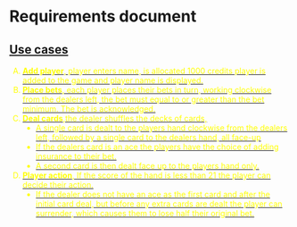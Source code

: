 
<h1>Requirements document</h1>
<h2><u>Use cases</h2>
<div style="color: yellow;}">
        <ol type="A">
            <li> <b>Add player</b>, player enters name, is allocated 1000 credits player is added to the game and player name is displayed.</li>
            <li><b>Place bets</b>, each player places their bets in turn, working clockwise from the dealers left, the bet must equal to or greater than the bet minimum.  The bet is acknowledged.</li>
            <li><b>Deal cards</b>,the dealer shuffles the decks of cards,
                <ul type="disc">
                    <li>A single card is dealt to the players hand clockwise from the dealers left, followed by a single card to the dealers hand, all face-up</li>  
                    <li>If the dealers card is an ace the players have the choice of adding insurance to their bet.</li>  
                    <li>A second card is then dealt face up to the players hand only.</li>
                </ul>
            </li>
            <li><b>Player action</b>, If the score of the hand is less than 21 the player can decide their action.
            <ul type="disc"><li>If the dealer does not have an ace as the first card and after the initial card deal, but before any extra cards are dealt the player can surrender, which causes them to lose half their original bet.</li>
            </ul></li>
        </ol>
</div>
   

